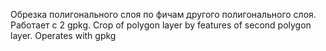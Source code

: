 Обрезка полигонального слоя по фичам другого полигонального слоя. Работает с 2 gpkg.
Crop of polygon layer by features of second polygon layer. Operates with gpkg
